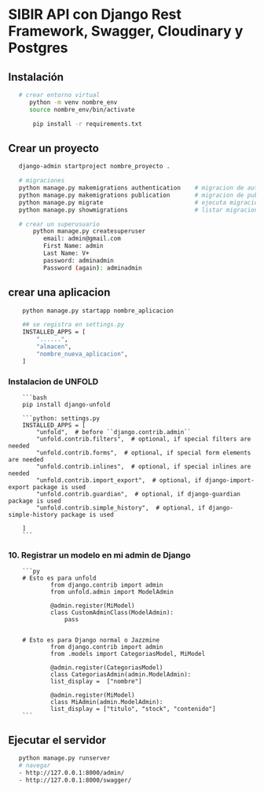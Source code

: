 # SIBIR API con Django Rest Framework, Swagger, Cloudinary y Postgres

## Instalación
```bash
   # crear entorno virtual
      python -m venv nombre_env
      source nombre_env/bin/activate

       pip install -r requirements.txt
```

## Crear un proyecto
```bash
   django-admin startproject nombre_proyecto .

   # migraciones
   python manage.py makemigrations authentication    # migracion de authentication
   python manage.py makemigrations publication       # migracion de publication
   python manage.py migrate                          # ejecuta migraciones 
   python manage.py showmigrations                   # listar migraciones

   # crear un superusuario
       python manage.py createsuperuser
          email: admin@gmail.com
          First Name: admin
          Last Name: V+
          password: adminadmin
          Password (again): adminadmin
```


## crear una aplicacion
```bash
    python manage.py startapp nombre_aplicacion

    ## se registra en settings.py
    INSTALLED_APPS = [
        "......",
        "almacen",
        "nombre_nueva_aplicacion",
    ]
```


### Instalacion de UNFOLD
        ```bash
        pip install django-unfold

        ```python: settings.py
        INSTALLED_APPS = [
            "unfold",  # before ``django.contrib.admin``
            "unfold.contrib.filters",  # optional, if special filters are needed
            "unfold.contrib.forms",  # optional, if special form elements are needed
            "unfold.contrib.inlines",  # optional, if special inlines are needed
            "unfold.contrib.import_export",  # optional, if django-import-export package is used
            "unfold.contrib.guardian",  # optional, if django-guardian package is used
            "unfold.contrib.simple_history",  # optional, if django-simple-history package is used

        ]
        ```

### 10. Registrar un modelo en mi admin de Django

        ```py
        # Esto es para unfold
                from django.contrib import admin
                from unfold.admin import ModelAdmin

                @admin.register(MiModel)
                class CustomAdminClass(ModelAdmin):
                    pass


        # Esto es para Django normal o Jazzmine
                from django.contrib import admin
                from .models import CategoriasModel, MiModel

                @admin.register(CategoriasModel)
                class CategoriasAdmin(admin.ModelAdmin):
                list_display =  ["nombre"]

                @admin.register(MiModel)
                class MiAdmin(admin.ModelAdmin):
                list_display = ["titulo", "stock", "contenido"]
        ```


## Ejecutar el servidor
```bash
   python manage.py runserver
   # navegar  
   - http://127.0.0.1:8000/admin/
   - http://127.0.0.1:8000/swagger/
```
